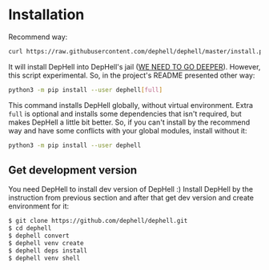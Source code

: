# Installation

Recommend way:

```bash
curl https://raw.githubusercontent.com/dephell/dephell/master/install.py | python3
```

It will install DepHell into DepHell's jail ([WE NEED TO GO DEEPER](https://knowyourmeme.com/memes/we-need-to-go-deeper)). However, this script experimental. So, in the project's README presented other way:

```bash
python3 -m pip install --user dephell[full]
```

This command installs DepHell globally, without virtual environment. Extra `full` is optional and installs some dependencies that isn't required, but makes DepHell a little bit better. So, if you can't install by the recommend way and have some conflicts with your global modules, install without it:

```bash
python3 -m pip install --user dephell
```

## Get development version

You need DepHell to install dev version of DepHell :) Install DepHell by the instruction from previous section and after that get dev version and create environment for it:

```bash
$ git clone https://github.com/dephell/dephell.git
$ cd dephell
$ dephell convert
$ dephell venv create
$ dephell deps install
$ dephell venv shell
```
